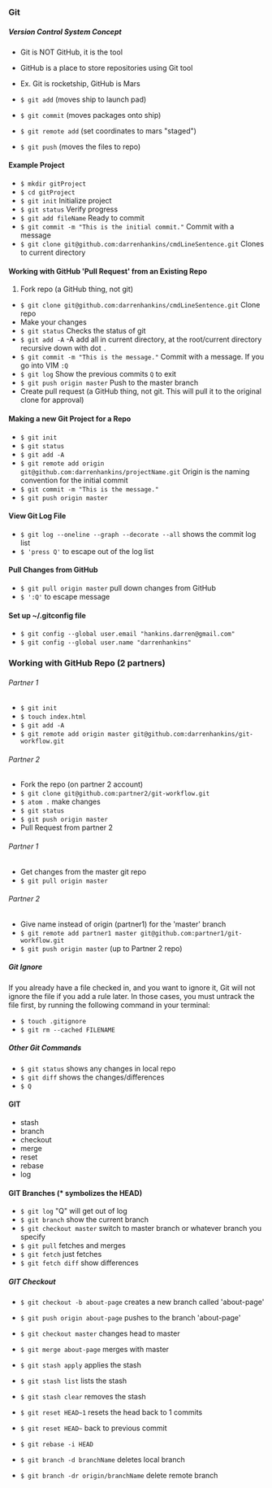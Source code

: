 ### Git


##### Version Control System Concept
- Git is NOT GitHub, it is the tool
- GitHub is a place to store repositories using Git tool
- Ex. Git is rocketship, GitHub is Mars


- `$ git add` (moves ship to launch pad)
- `$ git commit` (moves packages onto ship)
- `$ git remote add` (set coordinates to mars "staged")
- `$ git push` (moves the files to repo)

#### Example Project

- `$ mkdir gitProject`
- `$ cd gitProject`
- `$ git init` Initialize project
- `$ git status` Verify progress
- `$ git add fileName` Ready to commit
- `$ git commit -m "This is the initial commit."` Commit with a message
- `$ git clone git@github.com:darrenhankins/cmdLineSentence.git` Clones to current directory

#### Working with GitHub 'Pull Request' from an Existing Repo

1. Fork repo (a GitHub thing, not git)
- `$ git clone git@github.com:darrenhankins/cmdLineSentence.git` Clone repo
- Make your changes
- `$ git status` Checks the status of git
- `$ git add -A` -A add all in current directory, at the root/current directory recursive down with dot `.`
- `$ git commit -m "This is the message."` Commit with a message. If you go into VIM `:Q`
- `$ git log` Show the previous commits `Q` to exit
- `$ git push origin master` Push to the master branch
- Create pull request (a GitHub thing, not git. This will pull it to the original clone for approval)

#### Making a new Git Project for a Repo
- `$ git init`
- `$ git status`
- `$ git add -A`
- `$ git remote add origin git@github.com:darrenhankins/projectName.git` Origin is the naming convention for the initial commit
- `$ git commit -m "This is the message."`
- `$ git push origin master`

#### View Git Log File
- `$ git log --oneline --graph --decorate --all` shows the commit log list
- `$ 'press Q'` to escape out of the log list

#### Pull Changes from GitHub
- `$ git pull origin master` pull down changes from GitHub
- `$ ':Q'` to escape message

#### Set up ~/.gitconfig file
- `$ git config --global user.email "hankins.darren@gmail.com"`
- `$ git config --global user.name "darrenhankins"`

### Working with GitHub Repo (2 partners)
###### Partner 1
- `$ git init`
- `$ touch index.html`
- `$ git add -A`
- `$ git remote add origin master git@github.com:darrenhankins/git-workflow.git`

###### Partner 2
- Fork the repo (on partner 2 account)
- `$ git clone git@github.com:partner2/git-workflow.git`
- `$ atom .` make changes
- `$ git status`
- `$ git push origin master`
- Pull Request from partner 2

###### Partner 1
- Get changes from the master git repo
- `$ git pull origin master`

###### Partner 2
- Give name instead of origin (partner1) for the 'master' branch
- `$ git remote add partner1 master git@github.com:partner1/git-workflow.git`
- `$ git push origin master` (up to Partner 2 repo)

##### Git Ignore

If you already have a file checked in, and you want to ignore it, Git will not ignore the file if you add a rule later. In those cases, you must untrack the file first, by running the following command in your terminal:

- `$ touch .gitignore`
- `$ git rm --cached FILENAME`


##### Other Git Commands
- `$ git status` shows any changes in local repo
- `$ git diff` shows the changes/differences
- `$ Q`


#### GIT
- stash
- branch
- checkout
- merge
- reset
- rebase
- log

#### GIT Branches (* symbolizes the HEAD)
- `$ git log` "Q" will get out of log
- `$ git branch` show the current branch
- `$ git checkout master` switch to master branch or whatever branch you specify
- `$ git pull` fetches and merges
- `$ git fetch` just fetches
- `$ git fetch diff` show differences

##### GIT Checkout
- `$ git checkout -b about-page` creates a new branch called 'about-page'
- `$ git push origin about-page` pushes to the branch 'about-page'
- `$ git checkout master` changes head to master
- `$ git merge about-page` merges with master
- `$ git stash apply` applies the stash
- `$ git stash list` lists the stash
- `$ git stash clear` removes the stash

- `$ git reset HEAD~1` resets the head back to 1 commits
- `$ git reset HEAD~` back to previous commit

- `$ git rebase -i HEAD`

- `$ git branch -d branchName` deletes local branch
- `$ git branch -dr origin/branchName` delete remote branch
